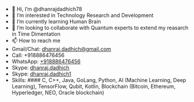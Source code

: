 - 👋 Hi, I’m @dhanrajdadhich78
- 👀 I’m interested in Technology Research and Development
- 🌱 I’m currently learning Human Brain
- 💞️ I’m looking to collaborate with Quantum experts to extend my reasarch in Time Dimentation
- 📫 How to reach me 
- Gmail/Chat:  [dhanraj.dadhich@gmail.com](mailto:dhanraj.dadhich@gmail.com)
- Call:        +918886476456
- WhatsApp:    [+918886476456](https://wa.me/918886476456)
- Skype:       [dhanraj.dadhich](https://join.skype.com/UJXMpYAydl2c)
- Skype:       [dhanraj.dadhich1](skype:dhanraj.dadhich1)
- Skills:      #### C, C++, Java, GoLang, Python, AI (Machine Learning, Deep Learning), TensorFlow, Qubit, Kotlin, Blockchain (Bitcoin, Ethereum, Hyperledger, NEO, Oracle blockchain) 
<!---
dhanrajdadhich78/dhanrajdadhich78 is a ✨ special ✨ repository because its `README.md` (this file) appears on your GitHub profile.
You can click the Preview link to take a look at your changes.
--->
